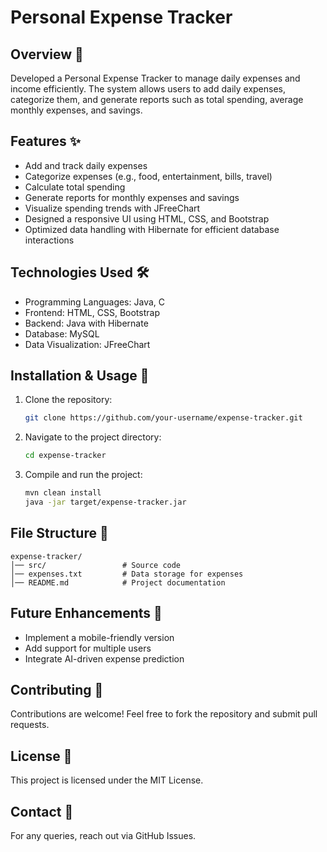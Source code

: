 # Personal Expense Tracker

## Overview 📌
Developed a Personal Expense Tracker to manage daily expenses and income efficiently. The system allows users to add daily expenses, categorize them, and generate reports such as total spending, average monthly expenses, and savings.

## Features ✨
- Add and track daily expenses
- Categorize expenses (e.g., food, entertainment, bills, travel)
- Calculate total spending
- Generate reports for monthly expenses and savings
- Visualize spending trends with JFreeChart
- Designed a responsive UI using HTML, CSS, and Bootstrap
- Optimized data handling with Hibernate for efficient database interactions

## Technologies Used 🛠️
- Programming Languages: Java, C
- Frontend: HTML, CSS, Bootstrap
- Backend: Java with Hibernate
- Database: MySQL
- Data Visualization: JFreeChart

## Installation & Usage 🚀
1. Clone the repository:
   ```sh
   git clone https://github.com/your-username/expense-tracker.git
   ```
2. Navigate to the project directory:
   ```sh
   cd expense-tracker
   ```
3. Compile and run the project:
   ```sh
   mvn clean install
   java -jar target/expense-tracker.jar
   ```

## File Structure 📂
```
expense-tracker/
│── src/                 # Source code
│── expenses.txt         # Data storage for expenses
│── README.md            # Project documentation
```

## Future Enhancements 🔮
- Implement a mobile-friendly version
- Add support for multiple users
- Integrate AI-driven expense prediction

## Contributing 🤝
Contributions are welcome! Feel free to fork the repository and submit pull requests.

## License 📜
This project is licensed under the MIT License.

## Contact 📩
For any queries, reach out via GitHub Issues.
